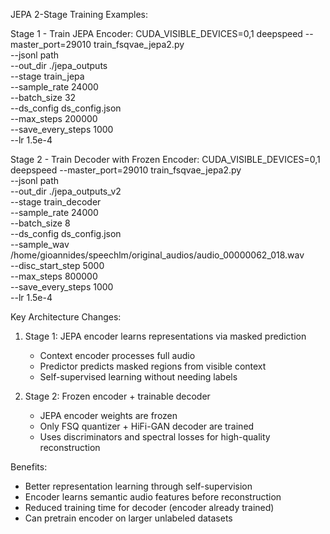 JEPA 2-Stage Training Examples:

Stage 1 - Train JEPA Encoder:
CUDA_VISIBLE_DEVICES=0,1 deepspeed --master_port=29010 train_fsqvae_jepa2.py \
  --jsonl path \
  --out_dir ./jepa_outputs \
  --stage train_jepa \
  --sample_rate 24000 \
  --batch_size 32 \
  --ds_config ds_config.json \
  --max_steps 200000 \
  --save_every_steps 1000 \
  --lr 1.5e-4

Stage 2 - Train Decoder with Frozen Encoder:
CUDA_VISIBLE_DEVICES=0,1 deepspeed --master_port=29010 train_fsqvae_jepa2.py \
  --jsonl path \
  --out_dir ./jepa_outputs_v2 \
  --stage train_decoder \
  --sample_rate 24000 \
  --batch_size 8 \
  --ds_config ds_config.json \
  --sample_wav /home/gioannides/speechlm/original_audios/audio_00000062_018.wav \
  --disc_start_step 5000 \
  --max_steps 800000 \
  --save_every_steps 1000 \
  --lr 1.5e-4

Key Architecture Changes:
1. Stage 1: JEPA encoder learns representations via masked prediction
   - Context encoder processes full audio
   - Predictor predicts masked regions from visible context
   - Self-supervised learning without needing labels
   
2. Stage 2: Frozen encoder + trainable decoder
   - JEPA encoder weights are frozen
   - Only FSQ quantizer + HiFi-GAN decoder are trained
   - Uses discriminators and spectral losses for high-quality reconstruction

Benefits:
- Better representation learning through self-supervision
- Encoder learns semantic audio features before reconstruction
- Reduced training time for decoder (encoder already trained)
- Can pretrain encoder on larger unlabeled datasets
